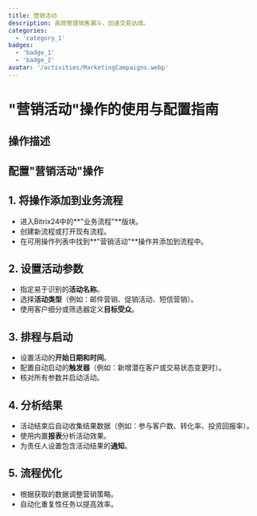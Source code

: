 ```yaml
---
title: 营销活动
description: 高效管理销售漏斗，加速交易达成。
categories: 
  - 'category_1'
badges: 
  - 'badge_1'
  - 'badge_2'
avatar: '/activities/MarketingCampaigns.webp'
---
```

# "营销活动"操作的使用与配置指南

## 操作描述

## **配置"营销活动"操作**

## 1. 将操作添加到业务流程
- 进入Bitrix24中的**"业务流程"**版块。
- 创建新流程或打开现有流程。
- 在可用操作列表中找到**"营销活动"**操作并添加到流程中。

## 2. 设置活动参数
- 指定易于识别的**活动名称**。
- 选择**活动类型**（例如：邮件营销、促销活动、短信营销）。
- 使用客户细分或筛选器定义**目标受众**。

## 3. 排程与启动
- 设置活动的**开始日期和时间**。
- 配置自动启动的**触发器**（例如：新增潜在客户或交易状态变更时）。
- 核对所有参数并启动活动。

## 4. 分析结果
- 活动结束后自动收集结果数据（例如：参与客户数、转化率、投资回报率）。
- 使用内置**报表**分析活动效果。
- 为责任人设置包含活动结果的**通知**。

## 5. 流程优化
- 根据获取的数据调整营销策略。
- 自动化重复性任务以提高效率。